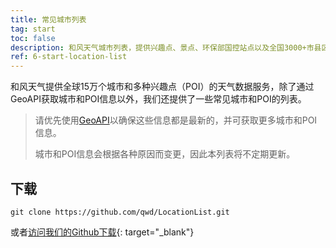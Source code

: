 ```yaml
---
title: 常见城市列表
tag: start
toc: false
description: 和风天气城市列表，提供兴趣点、景点、环保部国控站点以及全国3000+市县区名称、ID、经纬度等信息。
ref: 6-start-location-list
---
```


和风天气提供全球15万个城市和多种兴趣点（POI）的天气数据服务，除了通过GeoAPI获取城市和POI信息以外，我们还提供了一些常见城市和POI的列表。

> 请优先使用[GeoAPI](https://dev.qweather.com/docs/api/geo/)以确保这些信息都是最新的，并可获取更多城市和POI信息。
> 
> 城市和POI信息会根据各种原因而变更，因此本列表将不定期更新。

## 下载

```
git clone https://github.com/qwd/LocationList.git
```

或者[访问我们的Github下载](https://github.com/qwd/LocationList){: target="_blank"}
